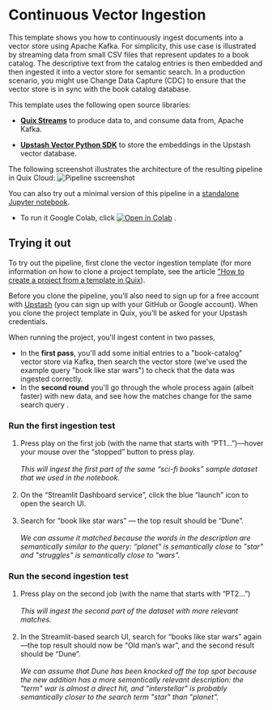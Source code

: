 # Continuous Vector Ingestion

This template shows you how to continuously ingest documents into a vector store using Apache Kafka. For simplicity, this use case is illustrated by streaming data from small CSV files that represent updates to a book catalog. The descriptive text from the catalog entries is then embedded and then ingested it into a vector store for semantic search. In a production scenario, you might use Change Data Capture (CDC) to ensure that the vector store is in sync with the book catalog database.

This template uses the following open source libraries:

* **[Quix Streams](https://github.com/quixio/quix-streams)** to produce data to, and consume data from, Apache Kafka.

* **[Upstash Vector Python SDK](https://github.com/upstash/vector-py)** to store the embeddings in the Upstash vector database.

The following screenshot illustrates the architecture of the resulting pipeline in Quix Cloud:
![Pipeline sscreenshot](https://uploads-ssl.webflow.com/64a7eed956ba9b9a3c62401d/65c3777fd9390c70307c3f25_VKG-idlyZnJFKXrhnOdwPTCGtWfE_UE9Lpi2Q4nmidWXBZ40hvpeUeVoxqslaH-5GUR5T69_gYLtn051sHcsptfj2JV5SDlFNkx071kPfBpBo4ZwdRRToNt-pNjQmVeJ57UMP0Yw9ahWLkpL13Cu8Qs.png)

You can also try out a minimal version of this pipeline in a [standalone Jupyter notebook](https://github.com/quixio/tutorial-code/blob/main/notebooks/Continuously_ingest_documents_into_a_vector_store_using_Apache_Kafka.ipynb). 
* To run it Google Colab, click [![Open in Colab](https://colab.research.google.com/assets/colab-badge.svg)](https://colab.research.google.com/github/quixio/tutorial-code/blob/main/notebooks/Continuously_ingest_documents_into_a_vector_store_using_Apache_Kafka.ipynb) .


## Trying it out
To try out the pipeline, first clone the vector ingestion template (for more information on how to clone a project template, see the article ["How to create a project from a template in Quix](https://quix.io/blog/how-to-create-a-project-from-a-template")). 

Before you clone the pipeline, you’ll also need to sign up for a free account with [Upstash](https://upstash.com/) (you can sign up with your GitHub or Google account). When you clone the project template in Quix, you’ll be asked for your Upstash credentials.

When running the project, you'll ingest content in two passes, 
* In the **first pass**, you'll add some initial entries to a "book-catalog" vector store via Kafka, then search the vector store (we've used the example query "book like star wars") to check that the data was ingested correctly.
* In the **second round** you'll go through the whole process again (albeit faster) with new data, and see how the matches change for the same search query .

### Run the first ingestion test

1. Press play on the first job (with the name that starts with “PT1…”)—hover your mouse over the “stopped” button to press play.<br><br>
   _This will ingest the first part of the same “sci-fi books” sample dataset that we used in the notebook._ <br><br>
2. On the “Streamlit Dashboard service”, click the blue “launch” icon to open the search UI.<br><br>
3. Search for “book like star wars” — the top result should be “Dune”.<br><br>
   _We can assume it matched because the words in the description are semantically similar to the query: “planet" is semantically close to "star" and "struggles" is semantically close to "wars"._

### Run the second ingestion test

1. Press play on the second job (with the name that starts with “PT2…”)<br><br>
   _This will ingest the second part of the dataset with more relevant matches._ <br><br>
2. In the Streamlit-based search UI, search for “books like star wars” again—the top result should now be “Old man’s war”, and the second result should be “Dune”.<br><br>
   _We can assume that Dune has been knocked off the top spot because the new addition has a more semantically relevant description: the "term" war is almost a direct hit, and "interstellar" is probably semantically closer to the search term "star" than "planet"._
